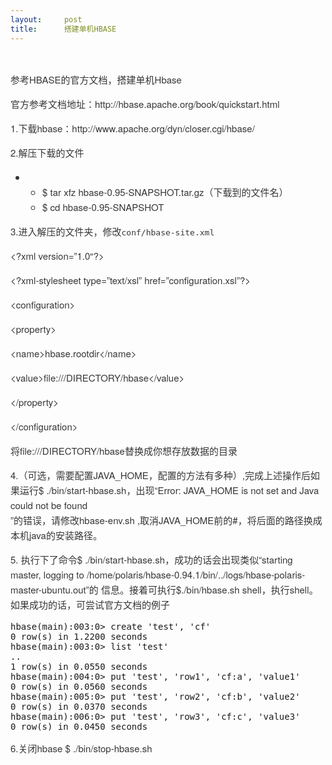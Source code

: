 ```yaml
---
layout:     post
title:      搭建单机HBASE
---
```

<div id="article_content" class="article_content clearfix csdn-tracking-statistics" data-pid="blog" data-mod="popu_307" data-dsm="post">
								            <link rel="stylesheet" href="https://csdnimg.cn/release/phoenix/template/css/ck_htmledit_views-f76675cdea.css">
						<div class="htmledit_views" id="content_views">
                <p> </p>
<p style="border:0px;font-family:'Helvetica Neue', Helvetica, Arial, sans-serif;font-size:15px;vertical-align:baseline;color:#373737;line-height:24px;">参考HBASE的官方文档，搭建单机Hbase</p>
<p style="border:0px;font-family:'Helvetica Neue', Helvetica, Arial, sans-serif;font-size:15px;vertical-align:baseline;color:#373737;line-height:24px;">官方参考文档地址：http://hbase.apache.org/book/quickstart.html</p>
<p style="border:0px;font-family:'Helvetica Neue', Helvetica, Arial, sans-serif;font-size:15px;vertical-align:baseline;color:#373737;line-height:24px;">1.下载hbase：http://www.apache.org/dyn/closer.cgi/hbase/</p>
<p style="border:0px;font-family:'Helvetica Neue', Helvetica, Arial, sans-serif;font-size:15px;vertical-align:baseline;color:#373737;line-height:24px;">2.解压下载的文件</p>
<ul style="border:0px;font-family:'Helvetica Neue', Helvetica, Arial, sans-serif;font-size:15px;vertical-align:baseline;color:#373737;line-height:24px;"><li> 
<ul style="border:0px;font-family:inherit;font-style:inherit;vertical-align:baseline;"><li style="border:0px;font-family:inherit;font-style:inherit;vertical-align:baseline;">$ tar xfz hbase-0.95-SNAPSHOT.tar.gz（下载到的文件名）</li>
<li style="border:0px;font-family:inherit;font-style:inherit;vertical-align:baseline;">$ cd hbase-0.95-SNAPSHOT</li>
</ul></li>
</ul><p style="border:0px;font-family:'Helvetica Neue', Helvetica, Arial, sans-serif;font-size:15px;vertical-align:baseline;color:#373737;line-height:24px;">3.进入解压的文件夹，修改<code style="border:0px;font-family:Monaco, Consolas, 'Andale Mono', 'DejaVu Sans Mono', monospace;font-size:13px;vertical-align:baseline;line-height:normal;">conf/hbase-site.xml</code></p>
<p style="border:0px;font-family:'Helvetica Neue', Helvetica, Arial, sans-serif;font-size:15px;vertical-align:baseline;color:#373737;line-height:24px;">&lt;?xml version=”1.0″?&gt;</p>
<p style="border:0px;font-family:'Helvetica Neue', Helvetica, Arial, sans-serif;font-size:15px;vertical-align:baseline;color:#373737;line-height:24px;">&lt;?xml-stylesheet type=”text/xsl” href=”configuration.xsl”?&gt;</p>
<p style="border:0px;font-family:'Helvetica Neue', Helvetica, Arial, sans-serif;font-size:15px;vertical-align:baseline;color:#373737;line-height:24px;">&lt;configuration&gt;</p>
<p style="border:0px;font-family:'Helvetica Neue', Helvetica, Arial, sans-serif;font-size:15px;vertical-align:baseline;color:#373737;line-height:24px;">&lt;property&gt;</p>
<p style="border:0px;font-family:'Helvetica Neue', Helvetica, Arial, sans-serif;font-size:15px;vertical-align:baseline;color:#373737;line-height:24px;">&lt;name&gt;hbase.rootdir&lt;/name&gt;</p>
<p style="border:0px;font-family:'Helvetica Neue', Helvetica, Arial, sans-serif;font-size:15px;vertical-align:baseline;color:#373737;line-height:24px;">&lt;value&gt;file:///DIRECTORY/hbase&lt;/value&gt;</p>
<p style="border:0px;font-family:'Helvetica Neue', Helvetica, Arial, sans-serif;font-size:15px;vertical-align:baseline;color:#373737;line-height:24px;">&lt;/property&gt;</p>
<p style="border:0px;font-family:'Helvetica Neue', Helvetica, Arial, sans-serif;font-size:15px;vertical-align:baseline;color:#373737;line-height:24px;">&lt;/configuration&gt;</p>
<p style="border:0px;font-family:'Helvetica Neue', Helvetica, Arial, sans-serif;font-size:15px;vertical-align:baseline;color:#373737;line-height:24px;">将file:///DIRECTORY/hbase替换成你想存放数据的目录</p>
<p style="border:0px;font-family:'Helvetica Neue', Helvetica, Arial, sans-serif;font-size:15px;vertical-align:baseline;color:#373737;line-height:24px;">4.（可选，需要配置JAVA_HOME，配置的方法有多种）,完成上述操作后如果运行$ ./bin/start-hbase.sh，出现“Error: JAVA_HOME is not set and Java could not be found<br>”的错误，请修改hbase-env.sh ,取消JAVA_HOME前的#，将后面的路径换成本机java的安装路径。</p>
<p style="border:0px;font-family:'Helvetica Neue', Helvetica, Arial, sans-serif;font-size:15px;vertical-align:baseline;color:#373737;line-height:24px;">5. 执行下了命令$ ./bin/start-hbase.sh，成功的话会出现类似“starting master, logging to /home/polaris/hbase-0.94.1/bin/../logs/hbase-polaris-master-ubuntu.out”的 信息。接着可执行$./bin/hbase.sh shell，执行shell。如果成功的话，可尝试官方文档的例子</p>
<pre>hbase(main):003:0&gt; create 'test', 'cf'
0 row(s) in 1.2200 seconds
hbase(main):003:0&gt; list 'test'
..
1 row(s) in 0.0550 seconds
hbase(main):004:0&gt; put 'test', 'row1', 'cf:a', 'value1'
0 row(s) in 0.0560 seconds
hbase(main):005:0&gt; put 'test', 'row2', 'cf:b', 'value2'
0 row(s) in 0.0370 seconds
hbase(main):006:0&gt; put 'test', 'row3', 'cf:c', 'value3'
0 row(s) in 0.0450 seconds</pre>
<p style="border:0px;font-family:'Helvetica Neue', Helvetica, Arial, sans-serif;font-size:15px;vertical-align:baseline;color:#373737;line-height:24px;">6.关闭hbase $ ./bin/stop-hbase.sh</p>            </div>
                </div>